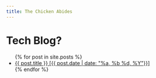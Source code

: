 ```yaml
---
title: The Chicken Abides
---
```


# Tech Blog?



<ul>
  {% for post in site.posts %}
    <li>
      <a href="/thechickenabides{{ post.url }}">{{ post.title }} [{{ post.date | date: "%a, %b %d, %Y"}}]</a>
    </li>
  {% endfor %}
</ul>

